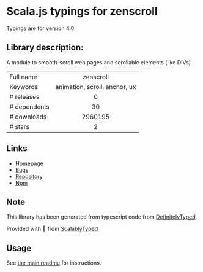 
# Scala.js typings for zenscroll

Typings are for version 4.0

## Library description:
A module to smooth-scroll web pages and scrollable elements (like DIVs)

|                    |                 |
| ------------------ | :-------------: |
| Full name          | zenscroll |
| Keywords           | animation, scroll, anchor, ux |
| # releases         | 0 |
| # dependents       | 30 |
| # downloads        | 2960195 |
| # stars            | 2 |

## Links
- [Homepage](https://zengabor.github.io/zenscroll/)
- [Bugs](https://github.com/zengabor/zenscroll/issues)
- [Repository](https://github.com/zengabor/zenscroll)
- [Npm](https://www.npmjs.com/package/zenscroll)
    


## Note
This library has been generated from typescript code from [DefinitelyTyped](https://definitelytyped.org).

Provided with :purple_heart: from [ScalablyTyped](https://github.com/oyvindberg/ScalablyTyped)

## Usage
See [the main readme](../../readme.md) for instructions.


